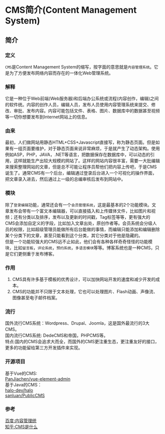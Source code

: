 # CMS简介(Content Management System)

## 简介
### 定义
`CMS`是Content Management System的缩写，按字面的意思就是`内容管理系统`。它是为了方便发布网络内容而存在的一体化Web管理系统。    
### 解释
它是一种位于Web前端(Web服务器)和后端办公系统或流程(内容创作，编辑)之间的软件统。内容的创作人员，编辑人员，发布人员使用内容管理系统来提交、修改、审批、发布内容。内容可能包括文件、表格、图片、数据库中的数据甚至视频等一切你想要发布到Internet网站上的信息。    
### 由来
最初，人们做网站用静态HTML+CSS+Javascript直接写，称为静态页面。但是如果有一组页面要维护，对于静态页面来说非常麻烦，于是就产生了动态架构。使用例如ASP，PHP，JAVA，.NET等语言，把数据保存在数据库中，可以动态的引用，这样就能生产出较大规模的网站了。这样的网站内容很丰富，需要一大批编辑来搜索整理网站的文章，但是总不可能让程序员帮他们把内容上传吧，于是CMS诞生了。通常CMS有一个后台，编辑通过登录后台进入一个可视化的操作界面，把文章录入进去，然后通过上一级的总编审核后发布到网站中。   
### 模块
除了`登录编辑`功能，通常还会有一个`会员管理系统`，这是最基本的2个功能模块。文章发布会带有一个富文本编辑器，可以直接插入和上传媒体文件，比如图片和视频；还有分类以及排序，发布以及更新的时间戳，Tag标签等等，更有强大的CMS会添加自定义的字段，比如加入文章出处，原创作者等。会员系统会分级人员的权限，比如超级管理员能做所有后台能做的事情，而编辑只能添加和编辑删除某个分类下的文章，甚至只能看到这个分类，其它分类对于他是隐藏的。       
但是一个功能较强大的CMS远不止如此，他们会有各种各样奇奇怪怪的功能模块，比如`留言板`，`评论系统`，`预约系统`，`多语言模块`等等。博客系统也是一种CMS，只是它们更侧重于发布博客。    
### 作用
1. CMS具有许多基于模板的优秀设计，可以加快网站开发的速度和减少开发的成本。     
2. CMS的功能并不只限于文本处理，它也可以处理图片、Flash动画、声像流、图像甚至电子邮件档案。    

### 流行
国外流行CMS系统：Wordpress、Drupal、Joomla，这是国外最流行的3大CMS。      
国内流行CMS系统: DedeCMS和帝国，PHPCMS等。      
特点:国内的CMS会追求大而全，而国外的CMS更注重生态，更注重友好的接口，更多的功能留给第三方开发插件来实现。    
### 开源项目
基于Vue的CMS:      
[PanJiachen/vue-element-admin](https://github.com/PanJiaChen/vue-element-admin)          
基于Java的CMS：      
[halo-dev/halo](https://github.com/halo-dev/halo)          
[sanluan/PublicCMS](https://github.com/sanluan/PublicCMS)          
### 参考
[百度:内容管理统](https://baike.baidu.com/item/%E5%86%85%E5%AE%B9%E7%AE%A1%E7%90%86%E7%B3%BB%E7%BB%9F)       
[知乎:CMS是什么](https://www.zhihu.com/question/279329410/answer/407177046)      